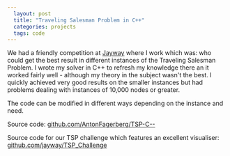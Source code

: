```yaml
---
  layout: post
  title: "Traveling Salesman Problem in C++"
  categories: projects
  tags: code
---
```


We had a friendly competition at [Jayway](http://www.jayway.com) where I work which was: who could get the best result in different instances of the Traveling Salesman Problem. I wrote my solver in C++ to refresh my knowledge there an it worked fairly well - although my theory in the subject wasn't the best. I quickly achieved very good results on the smaller instances but had problems dealing with instances of 10,000 nodes or greater.

The code can be modified in different ways depending on the instance and need.

Source code: [github.com/AntonFagerberg/TSP-C--](https://github.com/AntonFagerberg/TSP-C--)

Source code for our TSP challenge which features an excellent visualiser: [github.com/jayway/TSP_Challenge](https://github.com/jayway/TSP_Challenge)